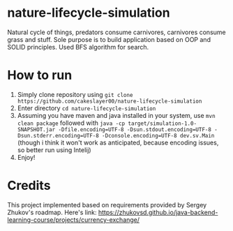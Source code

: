 # nature-lifecycle-simulation

Natural cycle of things, predators consume carnivores, carnivores consume grass and stuff. Sole purpose is to build application based on OOP and SOLID principles. Used BFS algorithm for search.

# How to run

1. Simply clone repository using `git clone https://github.com/cakeslayer00/nature-lifecycle-simulation`
2. Enter directory `cd nature-lifecycle-simulation`
3. Assuming you have maven and java installed in your system, use `mvn clean package` followed with `java -cp target/simulation-1.0-SNAPSHOT.jar -Dfile.encoding=UTF-8 -Dsun.stdout.encoding=UTF-8 -Dsun.stderr.encoding=UTF-8 -Dconsole.encoding=UTF-8 dev.sv.Main` (though i think it won't work as anticipated, because encoding issues, so better run using Intelij)
4. Enjoy!

# Credits

This project implemented based on requirements provided by Sergey Zhukov's roadmap.
Here's link:
https://zhukovsd.github.io/java-backend-learning-course/projects/currency-exchange/
